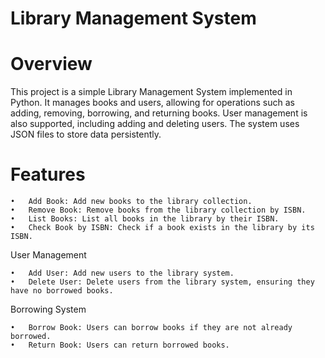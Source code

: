 # Library Management System
# Overview
This project is a simple Library Management System implemented in Python. It manages books and users, allowing for operations such as adding, removing, borrowing, and returning books.
User management is also supported, including adding and deleting users. The system uses JSON files to store data persistently.
# Features
	•	Add Book: Add new books to the library collection.
	•	Remove Book: Remove books from the library collection by ISBN.
	•	List Books: List all books in the library by their ISBN.
	•	Check Book by ISBN: Check if a book exists in the library by its ISBN.
User Management

	•	Add User: Add new users to the library system.
	•	Delete User: Delete users from the library system, ensuring they have no borrowed books.

Borrowing System

	•	Borrow Book: Users can borrow books if they are not already borrowed.
	•	Return Book: Users can return borrowed books.
